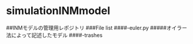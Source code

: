 # simulationINMmodel
##INMモデルの管理用レポジトリ
###File list
####-euler.py
#####オイラー法によって記述したモデル
####-trashes
